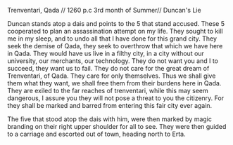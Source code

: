 Trenventari, Qada // 1260 p.c 3rd month of Summer// Duncan's Lie

Duncan stands atop a dais and points to the 5 that stand accused. These 5 cooperated to plan an assassination attempt on my life. They sought to kill me in my sleep, and to undo all that I have done for this grand city. They seek the demise of Qada, they seek to overthrow that which we have here in Qada. They would have us live in a filthy city, in a city without our university, our merchants, our technology. They do not want you and I to succeed, they want us to fail. They do not care for the great dream of Trenventari, of Qada. They care for only themselves. Thus we shall give them what they want, we shall free them from their burdens here in Qada. They are exiled to the far reaches of trenventari, while this may seem dangerous, I assure you they will not pose a threat to you the citizenry. For they shall be marked and barred from entering this fair city ever again.

The five that stood atop the dais with him, were then marked by magic branding on their right upper shoulder for all to see. They were then guided to a carriage and escorted out of town, heading north to Erta.
